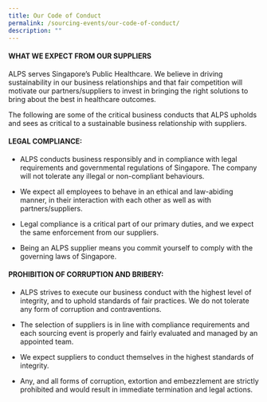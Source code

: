 ```yaml
---
title: Our Code of Conduct
permalink: /sourcing-events/our-code-of-conduct/
description: ""
---
```

#### WHAT WE EXPECT FROM OUR SUPPLIERS

ALPS serves Singapore’s Public Healthcare. We believe in driving sustainability in our business relationships and that fair competition will motivate our partners/suppliers to invest in bringing the right solutions to bring about the best in healthcare outcomes.

The following are some of the critical business conducts that ALPS upholds and sees as critical to a sustainable business relationship with suppliers.

#### LEGAL COMPLIANCE:
* ALPS conducts business responsibly and in compliance with legal requirements and governmental regulations of Singapore. The company will not tolerate any illegal or non-compliant behaviours.

* We expect all employees to behave in an ethical and law-abiding manner, in their interaction with each other as well as with partners/suppliers.

* Legal compliance is a critical part of our primary duties, and we expect the same enforcement from our suppliers.

* Being an ALPS supplier means you commit yourself to comply with the governing laws of Singapore.

#### PROHIBITION OF CORRUPTION AND BRIBERY:

* ALPS strives to execute our business conduct with the highest level of integrity, and to uphold standards of fair practices. We do not tolerate any form of corruption and contraventions.

* The selection of suppliers is in line with compliance requirements and each sourcing event is properly and fairly evaluated and managed by an appointed team.

* We expect suppliers to conduct themselves in the highest standards of integrity.

* Any, and all forms of corruption, extortion and embezzlement are strictly prohibited and would result in immediate termination and legal actions.